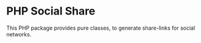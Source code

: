 # PHP Social Share

This PHP package provides pure classes, to generate share-links for social networks.

